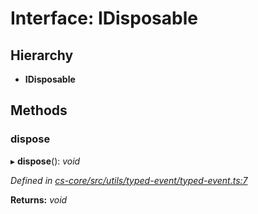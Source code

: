 # Interface: IDisposable

## Hierarchy

* **IDisposable**

## Methods

###  dispose

▸ **dispose**(): *void*

*Defined in [cs-core/src/utils/typed-event/typed-event.ts:7](https://github.com/TNOCS/csnext/blob/ec6e73e4/packages/cs-core/src/utils/typed-event/typed-event.ts#L7)*

**Returns:** *void*
